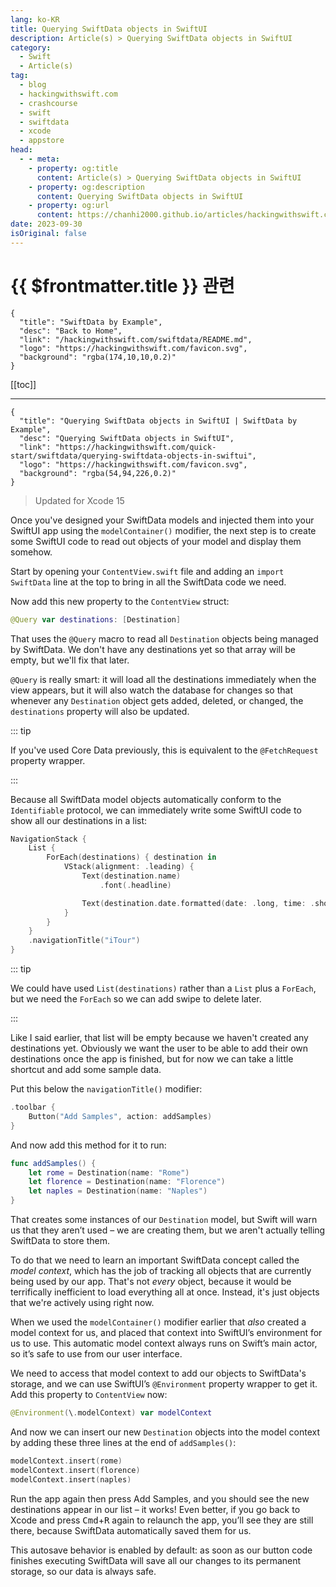 ```yaml
---
lang: ko-KR
title: Querying SwiftData objects in SwiftUI
description: Article(s) > Querying SwiftData objects in SwiftUI
category:
  - Swift
  - Article(s)
tag: 
  - blog
  - hackingwithswift.com
  - crashcourse
  - swift
  - swiftdata
  - xcode
  - appstore
head:
  - - meta:
    - property: og:title
      content: Article(s) > Querying SwiftData objects in SwiftUI
    - property: og:description
      content: Querying SwiftData objects in SwiftUI
    - property: og:url
      content: https://chanhi2000.github.io/articles/hackingwithswift.com/swiftdata/querying-swiftdata-objects-in-swiftui.html
date: 2023-09-30
isOriginal: false
---
```


# {{ $frontmatter.title }} 관련

```component VPCard
{
  "title": "SwiftData by Example",
  "desc": "Back to Home",
  "link": "/hackingwithswift.com/swiftdata/README.md",
  "logo": "https://hackingwithswift.com/favicon.svg",
  "background": "rgba(174,10,10,0.2)"
}
```

[[toc]]

---

```component VPCard
{
  "title": "Querying SwiftData objects in SwiftUI | SwiftData by Example",
  "desc": "Querying SwiftData objects in SwiftUI",
  "link": "https://hackingwithswift.com/quick-start/swiftdata/querying-swiftdata-objects-in-swiftui", 
  "logo": "https://hackingwithswift.com/favicon.svg",
  "background": "rgba(54,94,226,0.2)"
}
```

> Updated for Xcode 15

<VidStack src="youtube/Saw_sZWa4aQ" />

Once you've designed your SwiftData models and injected them into your SwiftUI app using the `modelContainer()` modifier, the next step is to create some SwiftUI code to read out objects of your model and display them somehow.

Start by opening your <FontIcon icon="fa-brands fa-swift"/>`ContentView.swift` file and adding an `import SwiftData` line at the top to bring in all the SwiftData code we need.

Now add this new property to the `ContentView` struct:

```swift
@Query var destinations: [Destination]
```

That uses the `@Query` macro to read all `Destination` objects being managed by SwiftData. We don't have any destinations yet so that array will be empty, but we'll fix that later.

`@Query` is really smart: it will load all the destinations immediately when the view appears, but it will also watch the database for changes so that whenever any `Destination` object gets added, deleted, or changed, the `destinations` property will also be updated.

::: tip

If you've used Core Data previously, this is equivalent to the `@FetchRequest` property wrapper.

:::

Because all SwiftData model objects automatically conform to the `Identifiable` protocol, we can immediately write some SwiftUI code to show all our destinations in a list:

```swift
NavigationStack {
    List {
        ForEach(destinations) { destination in
            VStack(alignment: .leading) {
                Text(destination.name)
                    .font(.headline)

                Text(destination.date.formatted(date: .long, time: .shortened))
            }
        }
    }
    .navigationTitle("iTour")
}
```

::: tip

We could have used `List(destinations)` rather than a `List` plus a `ForEach`, but we need the `ForEach` so we can add swipe to delete later.

:::

Like I said earlier, that list will be empty because we haven't created any destinations yet. Obviously we want the user to be able to add their own destinations once the app is finished, but for now we can take a little shortcut and add some sample data.

Put this below the `navigationTitle()` modifier:

```swift
.toolbar {
    Button("Add Samples", action: addSamples)
}
```

And now add this method for it to run:

```swift
func addSamples() {
    let rome = Destination(name: "Rome")
    let florence = Destination(name: "Florence")
    let naples = Destination(name: "Naples")
}
```

That creates some instances of our `Destination` model, but Swift will warn us that they aren’t used – we are creating them, but we aren't actually telling SwiftData to store them.

To do that we need to learn an important SwiftData concept called the *model context*, which has the job of tracking all objects that are currently being used by our app. That's not *every* object, because it would be terrifically inefficient to load everything all at once. Instead, it's just objects that we're actively using right now.

When we used the `modelContainer()` modifier earlier that *also* created a model context for us, and placed that context into SwiftUI’s environment for us to use. This automatic model context always runs on Swift’s main actor, so it’s safe to use from our user interface.

We need to access that model context to add our objects to SwiftData's storage, and we can use SwiftUI’s `@Environment` property wrapper to get it. Add this property to `ContentView` now:

```swift
@Environment(\.modelContext) var modelContext
```

And now we can insert our new `Destination` objects into the model context by adding these three lines at the end of `addSamples()`:

```swift
modelContext.insert(rome)
modelContext.insert(florence)
modelContext.insert(naples)
```

Run the app again then press Add Samples, and you should see the new destinations appear in our list – it works! Even better, if you go back to Xcode and press <kbd>Cmd</kbd>+<kbd>R</kbd> again to relaunch the app, you’ll see they are still there, because SwiftData automatically saved them for us.

This autosave behavior is enabled by default: as soon as our button code finishes executing SwiftData will save all our changes to its permanent storage, so our data is always safe.

